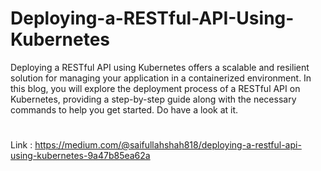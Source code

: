 # Deploying-a-RESTful-API-Using-Kubernetes

Deploying a RESTful API using Kubernetes offers a scalable and resilient solution for managing your application in a containerized environment. In this blog, you will explore the deployment process of a RESTful API on Kubernetes, providing a step-by-step guide along with the necessary commands to help you get started. Do have a look at it.
#
#
Link :  https://medium.com/@saifullahshah818/deploying-a-restful-api-using-kubernetes-9a47b85ea62a
